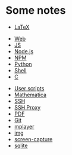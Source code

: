 # Some notes

* [LaTeX](latex)

<!--  -->

* [Web](web)
* [JS](js)
* [Node.js](node)
* [NPM](npm)
* [Python](python)
* [Shell](sh)
* [C](c)

<!--  -->

* [User scripts](user-scripts)
* [Mathematica](mathematica)
* [SSH](ssh)
* [SSH Proxy](ssh-proxy)
* [PDF](pdf)
* [Git](git)
* [mplayer](mplayer)
* [img](img)
* [screen-capture](screen-capture)
* [sqlite](sqlite)

<div>
  <script>
    (function() {
      var cx = '013739512049824560026:ckksyvenwwm';
      var gcse = document.createElement('script');
      gcse.type = 'text/javascript';
      gcse.async = true;
      gcse.src = 'ht'+'tps://cse.google.com/cse.js?cx=' + cx;
      var s = document.getElementsByTagName('script')[0];
      s.parentNode.insertBefore(gcse, s);
    })();
  </script>
  <gcse:search></gcse:search>
</div>

